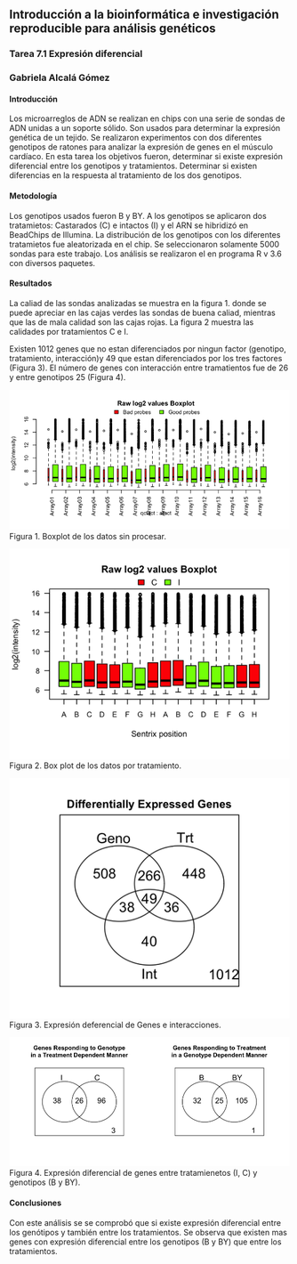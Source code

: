 ## Introducción a la bioinformática e investigación reproducible para análisis genéticos
### Tarea 7.1 Expresión diferencial
### Gabriela Alcalá Gómez

#### Introducción

Los microarreglos de ADN se realizan en chips con una serie de sondas de ADN unidas a un soporte sólido. Son usados para determinar la expresión genética de un tejido. Se realizaron experimentos con dos diferentes genotipos de ratones para analizar la expresión de genes en el músculo cardíaco. 
En esta tarea los objetivos fueron, determinar si existe expresión diferencial entre los genotipos y tratamientos. Determinar si existen diferencias en la respuesta al tratamiento de los dos genotipos. 

#### Metodología


Los genotipos usados fueron B y BY. A los genotipos se aplicaron dos tratamietos: Castarados (C) e intactos (I) y el ARN se hibridizó en BeadChips de Illumina. 
La distribución de los genotipos con los diferentes tratamietos fue aleatorizada en el chip. Se seleccionaron solamente 5000 sondas para este trabajo.
Los análisis se realizaron el en programa R v 3.6 con diversos paquetes.

#### Resultados
La caliad de las sondas analizadas se muestra en la figura 1. donde se puede apreciar en las cajas verdes las sondas de buena caliad, mientras que las de mala calidad son las cajas rojas. La figura 2 muestra las calidades por tratamientos C e I.

Existen 1012 genes que no estan diferenciados por ningun factor (genotipo, tratamiento, interacción)y 49 que estan diferenciados por los tres factores (Figura 3). El número de genes con interacción entre tramatientos fue de 26 y entre genotipos 25 (Figura 4).


![My image](./output/boxplot_raw_probe_qc.png "A title") 
Figura 1. Boxplot de los datos sin procesar.

![My image](./output/boxplot_raw_treatment.png "A title")
Figura 2. Box plot de los datos por tratamiento.

![My image](./output/vennDiagram_DiffExprs.png "A title") Figura 3. Expresión deferencial de Genes e interacciones. 


![My image](./output/vennDiagram_Int.png "A title")
Figura 4. Expresión diferencial de genes entre tratamienetos (I, C) y genotipos (B y BY).


#### Conclusiones
Con este análisis se se comprobó que si existe expresión diferencial entre los genótipos y también entre los tratamientos. Se observa que existen mas genes con expresión diferencial entre los genotipos (B y BY) que entre los tratamientos.


